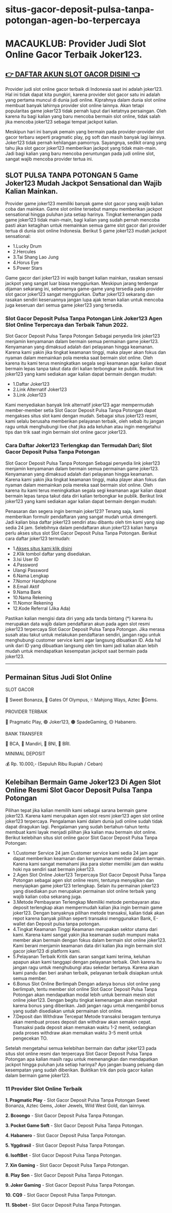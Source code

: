 # situs-gacor-deposit-pulsa-tanpa-potongan-agen-bo-terpercaya

MACAUKLUB: Provider Judi Slot Online Gacor Terbaik Joker123.
==========================================================

## [👉 DAFTAR AKUN SLOT GACOR DISINI 👈](https://rebrand.ly/macauklub-situs-terpercaya)

Provider judi slot online gacor terbaik di Indonesia saat ini adalah joker123. Hal ini tidak dapat kita pungkiri, karena provider slot gacor satu ini adalah yang pertama muncul di dunia judi online. Kiprahnya dalam dunia slot online membuat banyak lahirnya provider slot online lainnya. Akan tetapi popularitas game joker123 tidak pernah luput dari ketatnya persaingan. Oleh karena itu bagi kalian yang baru mencoba bermain slot online, tidak salah jika mencoba joker123 sebagai tempat jackpot kalian.

Meskipun hari ini banyak pemain yang bermain pada provider-provider slot gacor terbaru seperti pragmatic play, pg soft dan masih banyak lagi lainnya. Joker123 tidak pernah kehilangan pamornya. Sayangnya, sedikit orang yang tahu jika slot gacor joker123 memberikan jackpot yang tidak main-main. Jadi bagi kalian yang baru mencoba peruntungan pada judi online slot, sangat wajib mencoba provider tertua ini.

SLOT PULSA TANPA POTONGAN 5 Game Joker123 Mudah Jackpot Sensational dan Wajib Kalian Mainkan.
----------------------------------------------------------------------------

Provider game joker123 memiliki banyak game slot gacor yang wajib kalian coba dan mainkan. Game slot online tersebut mampu memberikan jackpot sensational hingga puluhan juta setiap harinya. Tingkat kemenangan pada game joker123 tidak main-main, bagi kalian yang sudah pernah mencoba pasti akan ketagihan untuk memainkan semua game slot gacor dari provider tertua di dunia slot online Indonesia. Berikut 5 game joker123 mudah jackpot sensational:

*   1.Lucky Drum
*   2.Hercules
*   3.Tai Shang Lao Jung
*   4.Horus Eye
*   5.Power Stars

Game gacor dari joker123 ini wajib banget kalian mainkan, rasakan sensasi jackpot yang sangat luar biasa menggiurkan. Meskipun jarang terdengar dijaman sekarang ini, sebenarnya game-game yang tersedia pada provider slot gacor joker123 sangat menggiurkan. Daftar joker123 sekarang dan rasakan sendiri keseruannya jangan lupa ajak teman kalian untuk mencoba juga keseruan dari semua game joker123 yang tersedia.

### Slot Gacor Deposit Pulsa Tanpa Potongan Link Joker123 Agen Slot Online Terpercaya dan Terbaik Tahun 2022.

Slot Gacor Deposit Pulsa Tanpa Potongan Sebagai penyedia link joker123 menjamin kenyamanan dalam bermain semua permainan game joker123. Kenyamanan yang dimaksud adalah dari pelayanan hingga keamanan. Karena kami yakin jika tingkat keamanan tinggi, maka player akan fokus dan nyaman dalam memainkan pola mereka saat bermain slot online. Oleh karena itu kami terus meningkatkan segala segi keamanan agar kalian dapat bermain lepas tanpa takut data diri kalian terbongkar ke publik. Berikut link joker123 yang kami sediakan agar kalian dapat bermain dengan mudah:

*   1.Daftar Joker123
*   2.Link Alternatif Joker123
*   3.Link Joker123

Kami menyediakan banyak link alternatif joker123 agar mempermudah member-member setia Slot Gacor Deposit Pulsa Tanpa Potongan dapat mengakses situs slot kami dengan mudah. Sebagai situs joker123 resmi, kami selalu berusaha memberikan pelayanan terbaik, oleh sebab itu jangan ragu untuk menghubungi live chat jika ada keluhan atau ingin mengetahui tips dan trik saat ingin bermain slot online gacor joker123.

### Cara Daftar Joker123 Terlengkap dan Termudah Dari; Slot Gacor Deposit Pulsa Tanpa Potongan

Slot Gacor Deposit Pulsa Tanpa Potongan Sebagai penyedia link joker123 menjamin kenyamanan dalam bermain semua permainan game joker123. Kenyamanan yang dimaksud adalah dari pelayanan hingga keamanan. Karena kami yakin jika tingkat keamanan tinggi, maka player akan fokus dan nyaman dalam memainkan pola mereka saat bermain slot online. Oleh karena itu kami terus meningkatkan segala segi keamanan agar kalian dapat bermain lepas tanpa takut data diri kalian terbongkar ke publik. Berikut link joker123 yang kami sediakan agar kalian dapat bermain dengan mudah:

Penasaran dan segera ingin bermain joker123? Tenang saja, kami memberikan formulir pendaftaran yang sangat mudah untuk dimengerti. Jadi kalian bisa daftar joker123 sendiri atau dibantu oleh tim kami yang siap sedia 24 jam. Selebihnya dalam pendaftaran akun joker123 kalian hanya perlu akses situs slot Slot Gacor Deposit Pulsa Tanpa Potongan. Berikut cara daftar joker123 termudah:

*   1.[Akses situs kami klik disini](https://rebrand.ly/macauklub-situs-terpercaya)
*   2.Klik tombol daftar yang disediakan.
*   3.Isi User ID
*   4.Password
*   Ulangi Password
*   6.Nama Lengkap
*   7.Nomor Handphone
*   8.Email Aktif
*   9.Nama Bank
*   10.Nama Rekening
*   11.Nomor Rekening
*   12.Kode Referral (Jika Ada)

Pastikan kalian mengisi data diri yang ada tanda bintang (\*) karena itu merupakan data wajib dalam pendaftaran akun pada agen slot resmi joker123 terpercaya Slot Gacor Deposit Pulsa Tanpa Potongan. Jika merasa susah atau takut untuk melakukan pendaftaran sendiri, jangan ragu untuk menghubungi customer service kami agar langsung dibuatkan ID. Ada hal unik dari ID yang dibuatkan langsung oleh tim kami jadi kalian akan lebih mudah untuk mendapatkan kesempatan jackpot saat bermain pada joker123.

* * *

Permainan Situs Judi Slot Online
--------------------------------

SLOT GACOR

🍭 Sweet Bonanza, 🔱 Gates Of Olympus, 🀄️ Mahjong Ways, Aztec 💎Gems.

PROVIDER TERBAIK

🔵 Pragmatic Play, 🟢 Joker123, 🟠 SpadeGaming, 🟡 Habanero.

BANK TRANSFER

🏅 BCA, 🥇 Mandiri, 🥈 BNI, 🥉 BRI.

MINIMAL DEPOSIT

💰 Rp. 10.000,- (Sepuluh Ribu Rupiah / Ceban)

Kelebihan Bermain Game Joker123 Di Agen Slot Online Resmi Slot Gacor Deposit Pulsa Tanpa Potongan
-----------------------------------------------------------------

Pilihan tepat jika kalian memilih kami sebagai sarana bermain game joker123. Karena kami merupakan agen slot resmi joker123 agen slot online joker123 terpercaya. Pengalaman kami dalam dunia judi online sudah tidak dapat diragukan lagi. Pengalaman yang sudah bertahun-tahun tentu membuat kami layak menjadi pilihan jika kalian mau bermain slot online. Berikut kelebihan situs slot online gacor Slot Gacor Deposit Pulsa Tanpa Potongan:

*   1.Customer Service 24 jam Customer service kami sedia 24 jam agar dapat memberikan keamanan dan kenyamanan member dalam bermain. Karena kami sangat memahami jika para slotter memiliki jam dan waktu hoki nya sendiri saat bermain joker123.
*   2.Agen Slot Online Joker123 Terpercaya Slot Gacor Deposit Pulsa Tanpa Potongan sebagai agen slot online resmi, tentunya menyajikan dan menyiapkan game joker123 terlengkap. Selain itu permainan joker123 yang disediakan pun merupakan permainan slot online terbaik yang wajib kalian coba sekarang juga.
*   3.Metode Pembayaran Terlengkap Memiliki metode pembayaran atau deposit terlengkap akan mempermudah kalian jika ingin bermain game joker123. Dengan banyaknya pilihan metode transaksi, kalian tidak akan repot karena banyak pilihan seperti transaksi menggunakan Bank, E-wallet dan Deposit pulsa tanpa potongan.
*   4.Tingkat Keamanan Tinggi Keamanan merupakan sektor utama dari kami. Karena kami sangat yakin jika keamanan sudah mumpuni maka member akan bermain dengan fokus dalam bermain slot online joker123. Kami berani menjamin keamanan data diri kalian jika ingin bermain slot gacor joker123 di platform kami.
*   5.Pelayanan Terbaik Kritik dan saran sangat kami terima, keluhan apapun akan kami tanggapi dengan pelayanan terbaik. Oleh karena itu jangan ragu untuk menghubungi atau sekedar bertanya. Karena akan kami pandu dan beri arahan terbaik, pelayanan terbaik disiapkan untuk semua member.
*   6.Bonus Slot Online Berlimpah Dengan adanya bonus slot online yang berlimpah, tentu member slot online Slot Gacor Deposit Pulsa Tanpa Potongan akan mendapatkan modal lebih untuk bermain mesin slot online joker123. Dengan begitu tingkat kemenangan akan meningkat karena bonus yang diberikan. Jadi jangan ragu untuk mengambil bonus yang sudah disediakan untuk permainan slot online.
*   7.Deposit dan Withdraw Tercepat Metode transaksi beragam tentunya akan membuat proses deposit dan withdraw akan semakin cepat. Transaksi pada deposit akan memakan waktu 1-2 menit, sedangkan pada proses withdraw akan memakan waktu 3-5 menit untuk pengecekan TO.

Setelah mengetahui semua kelebihan bermain dan daftar joker123 pada situs slot online resmi dan terpercaya Slot Gacor Deposit Pulsa Tanpa Potongan apa kalian masih ragu untuk memenangkan dan mendapatkan jackpot hingga puluhan juta setiap harinya? Ayo jangan buang peluang dan kesempatan yang sudah diberikan. Buktikan trik dan pola gacor kalian dalam bermain game joker123.

### 11 Provider Slot Online Terbaik

**1\. Pragmatic Play** - Slot Gacor Deposit Pulsa Tanpa Potongan Sweet Bonanza, Aztec Gems, Joker Jewels, Wild West Gold, dan lainnya.

**2\. Bcoongo** - Slot Gacor Deposit Pulsa Tanpa Potongan.

**3\. Pocket Game Soft** - Slot Gacor Deposit Pulsa Tanpa Potongan.

**4\. Habanero** - Slot Gacor Deposit Pulsa Tanpa Potongan.

**5\. Yggdrasil** - Slot Gacor Deposit Pulsa Tanpa Potongan.

**6\. IsoftBet** - Slot Gacor Deposit Pulsa Tanpa Potongan.

**7\. Xin Gaming** - Slot Gacor Deposit Pulsa Tanpa Potongan.

**8\. Play Son** - Slot Gacor Deposit Pulsa Tanpa Potongan.

**9\. Joker Gaming** - Slot Gacor Deposit Pulsa Tanpa Potongan.

**10\. CQ9** - Slot Gacor Deposit Pulsa Tanpa Potongan.

**11\. Sbobet** - Slot Gacor Deposit Pulsa Tanpa Potongan.
